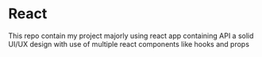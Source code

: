 # React
This repo contain my project majorly using react app containing API a solid UI/UX design with use of multiple react components like hooks and props 
